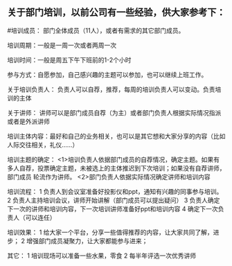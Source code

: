 关于部门培训，以前公司有一些经验，供大家参考下：
------

#培训成员：
部门全体成员（11人），或者有需求的其它部门成员。

培训周期：一般是一周一次或者两周一次

培训时间：一般是周五下午下班前的1-2个小时

参与方式：自愿参加，自己感兴趣的主题可以参加，也可以继续上班工作。

关于培训负责人：
负责人可以自荐，推荐，每周的培训负责人可以变动。负责培训的主体

关于讲师：
讲师可以是部门成员自荐（为主）或者部门负责人根据实际情况指派或者是外派讲师

培训主体内容：最好和自己的业务相关，也可以是其它想和大家分享的内容（比如人际交往相关，礼仪......）

培训主题的确定：
<1>培训负责人依据部门成员的自荐情况，确定主题。如果有多人自荐，投票确定主题，未被选上的主体推迟到下次培训；如果没有自荐讲师，部门成员
轮流作为讲师。
<2>部门负责人依据实际情况确定讲师和培训内容

培训流程：
1 负责人到会议室准备好投影仪和ppt，通知有兴趣的同事参与培训。
2 负责人主持培训会议，讲师开始讲解（部门成员可以提出疑问）
3 负责人确定下一次的讲师和培训内容，下一次培训讲师准备好ppt和培训内容
4 确定下一次负责人（可以连任）

培训效果：
1 给大家一个平台，分享一些值得推荐的内容，让大家共同了解，进步；
2 增强部门成员凝聚力，让大家都能参与进来；

其它：
1 培训现场可以准备一些水果，零食
2 每半年评选一次优秀讲师
